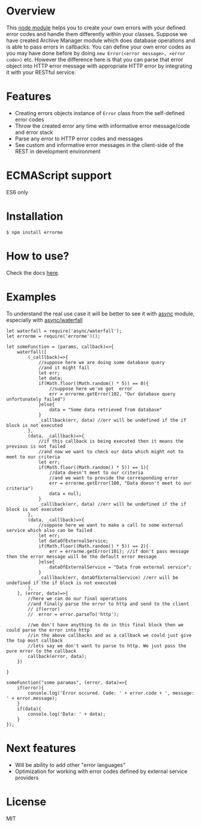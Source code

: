 # Overview
This [node module](https://www.npmjs.com/package/errorme) helps you to  create your own errors with your defined error codes and handle them differently within your classes. Suppose we have created Archive Manager module which does database operations and is able to pass errors in callbacks. You can define your own error codes as you may have done before by doing `new Error(<error message>, <error code>)` etc.  However the difference here is that you can parse that error object into HTTP error message with appropriate HTTP error by integrating it with your RESTful service.

# Features
* Creating errors objects instance of `Error` class from the self-defined error codes
* Throw the created error any time with informative error message/code and error stack
* Parse any error to HTTP error codes and messages
* See custom and informative error messages in the client-side of the REST in development environment

# ECMAScript support
ES6 only

# Installation
`$ npm install errorme`

# How to use?
Check the docs [here](https://kmanaseryan.github.io/).

# Examples
To understand the real use case it will be better to see it with [async](https://www.npmjs.com/package/async) module, especially with [async/waterfall](http://caolan.github.io/async/docs.html#waterfall)

```
let waterfall = require('async/waterfall');
let errorme = require('errorme')();

let someFunction = (params, callback)=>{
	waterfall([
		(_calllback)=>{
			//suppose here we are doing some database query
			//and it might fail
			let err;
			let data;
			if(Math.floor((Math.random() * 5)) == 0){
				//suppose here we've got  error
				err = errorme.getError(102, "Our database query unfortunately failed")
			}else{
				data = "Some data retrieved from database"
			} 
			_calllback(err, data) //err will be undefined if the if block is not executed
		},
		(data, _calllback)=>{
			//if this callback is being executed then it means the previous is not failed
			//and now we want to check our data which might not to meet to our criteria 
			let err;
			if(Math.floor((Math.random() * 5)) == 1){
				//data doesn't meet to our criteria
				//and we want to provide the corresponding error
				err = errorme.getError(100, "Data doesn't meet to our criteria")
				data = null;
			} 
			_calllback(err, data) //err will be undefined if the if block is not executed
		},
		(data, _calllback)=>{
			//soppose here we want to make a call to some external service which also can be failed
			let err;
			let dataOfExternalService;
			if(Math.floor((Math.random() * 5)) == 2){
				err = errorme.getError(101); //if don't pass message then the error message will be the default error message
			}else{
				dataOfExternalService = "Data from external service";
			} 
			_calllback(err, dataOfExternalService) //err will be undefined if the if block is not executed
		},
	], (error, data)=>{
		//here we can do our final operations 
		//and finally parse the error to http and send to the client
		// if(error)
		// 	error = error.parseTo('http');
		
		//we don't have anything to do in this final block then we could parse the error into http
		//in the above callbacks and as a callback we could just give the top most callback
		//lets say we don't want to parse to http. We just pass the pure error to the callback
		callback(error, data);		
	})
	
}

someFunction("some paramas", (error, data)=>{
	if(error){
		console.log('Error occured. Code: ' + error.code + ', message: ' + error.message);
	}
	if(data){
		console.log('Data: ' + data);
	}
});
```  


# Next features
* Will be ability to add other "error languages"
* Optimization for working with error codes defined by external service providers
    
# License
MIT        






















